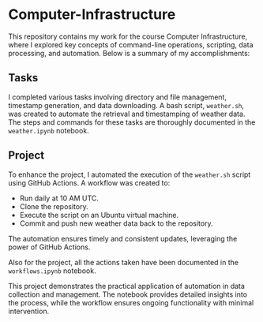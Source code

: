 # Computer-Infrastructure


This repository contains my work for the course Computer Infrastructure, where I explored key concepts of command-line operations, scripting, data processing, and automation. Below is a summary of my accomplishments:

## Tasks 

I completed various tasks involving directory and file management, timestamp generation, and data downloading. A bash script, `weather.sh`, was created to automate the retrieval and timestamping of weather data. 
The steps and commands for these tasks are thoroughly documented in the `weather.ipynb` notebook.

## Project

To enhance the project, I automated the execution of the `weather.sh` script using GitHub Actions. A workflow was created to:
- Run daily at 10 AM UTC.
- Clone the repository.
- Execute the script on an Ubuntu virtual machine.
- Commit and push new weather data back to the repository.

The automation ensures timely and consistent updates, leveraging the power of GitHub Actions.

Also for the project, all the actions taken have been documented in the `workflows.ipynb` notebook.

This project demonstrates the practical application of automation in data collection and management. The notebook provides detailed insights into the process, while the workflow ensures ongoing functionality with minimal intervention.



